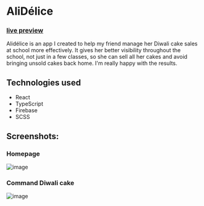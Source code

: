 # AliDélice
### [live preview](https://alidelice.vercel.app/)
Alidélice is an app I created to help my friend manage her Diwali cake sales at school more effectively. It gives her better visibility throughout the school, not just in a few classes, so she can sell all her cakes and avoid bringing unsold cakes back home. I'm really happy with the results.

## Technologies used
- React
- TypeScript
- Firebase
- SCSS

## Screenshots:
### Homepage
![image](https://github.com/Fadilix/alidelice/assets/121851593/3e65b65a-aa08-452a-9cf7-6b1cba821348)



### Command Diwali cake
![image](https://github.com/Fadilix/alidelice/assets/121851593/fffb2406-1c61-46c3-8cc3-036c5d072613)

